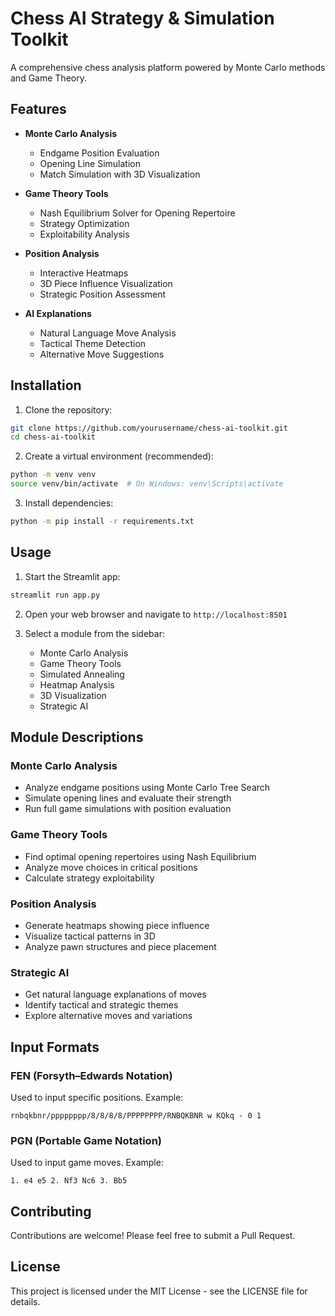 # Chess AI Strategy & Simulation Toolkit

A comprehensive chess analysis platform powered by Monte Carlo methods and Game Theory.

## Features

- **Monte Carlo Analysis**
  - Endgame Position Evaluation
  - Opening Line Simulation
  - Match Simulation with 3D Visualization

- **Game Theory Tools**
  - Nash Equilibrium Solver for Opening Repertoire
  - Strategy Optimization
  - Exploitability Analysis

- **Position Analysis**
  - Interactive Heatmaps
  - 3D Piece Influence Visualization
  - Strategic Position Assessment

- **AI Explanations**
  - Natural Language Move Analysis
  - Tactical Theme Detection
  - Alternative Move Suggestions

## Installation

1. Clone the repository:
```bash
git clone https://github.com/yourusername/chess-ai-toolkit.git
cd chess-ai-toolkit
```

2. Create a virtual environment (recommended):
```bash
python -m venv venv
source venv/bin/activate  # On Windows: venv\Scripts\activate
```

3. Install dependencies:
```bash
python -m pip install -r requirements.txt
```

## Usage

1. Start the Streamlit app:
```bash
streamlit run app.py
```

2. Open your web browser and navigate to `http://localhost:8501`

3. Select a module from the sidebar:
   - Monte Carlo Analysis
   - Game Theory Tools
   - Simulated Annealing
   - Heatmap Analysis
   - 3D Visualization
   - Strategic AI

## Module Descriptions

### Monte Carlo Analysis
- Analyze endgame positions using Monte Carlo Tree Search
- Simulate opening lines and evaluate their strength
- Run full game simulations with position evaluation

### Game Theory Tools
- Find optimal opening repertoires using Nash Equilibrium
- Analyze move choices in critical positions
- Calculate strategy exploitability

### Position Analysis
- Generate heatmaps showing piece influence
- Visualize tactical patterns in 3D
- Analyze pawn structures and piece placement

### Strategic AI
- Get natural language explanations of moves
- Identify tactical and strategic themes
- Explore alternative moves and variations

## Input Formats

### FEN (Forsyth–Edwards Notation)
Used to input specific positions. Example:
```
rnbqkbnr/pppppppp/8/8/8/8/PPPPPPPP/RNBQKBNR w KQkq - 0 1
```

### PGN (Portable Game Notation)
Used to input game moves. Example:
```
1. e4 e5 2. Nf3 Nc6 3. Bb5
```

## Contributing

Contributions are welcome! Please feel free to submit a Pull Request.

## License

This project is licensed under the MIT License - see the LICENSE file for details. 